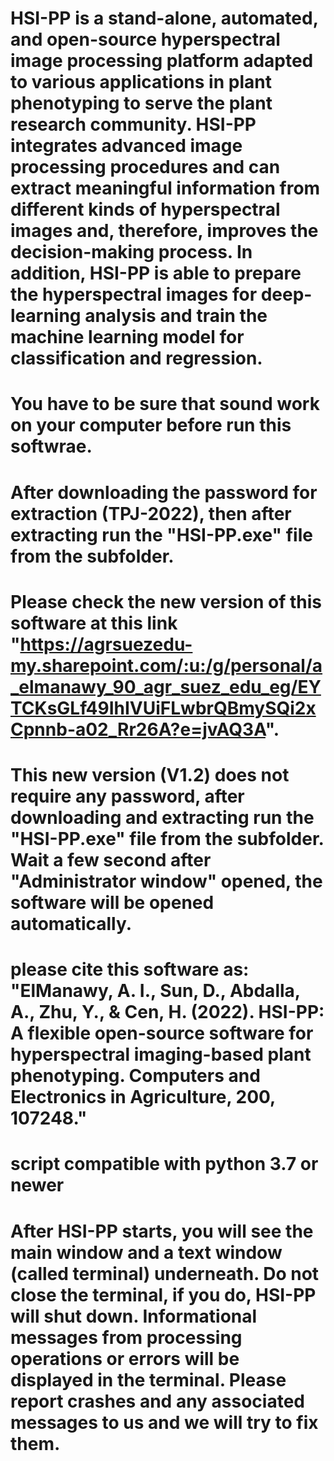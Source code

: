 # HSI-PP is a stand-alone, automated, and open-source hyperspectral image processing platform adapted to various applications in plant phenotyping to serve the plant research community. HSI-PP integrates advanced image processing procedures and can extract meaningful information from different kinds of hyperspectral images and, therefore, improves the decision-making process. In addition, HSI-PP is able to prepare the hyperspectral images for deep-learning analysis and train the machine learning model for classification and regression.
# You have to be sure that sound work on your computer before run this softwrae.
# After downloading the password for extraction (TPJ-2022), then after extracting run the "HSI-PP.exe" file from the subfolder.
# Please check the new version of this software at this link "https://agrsuezedu-my.sharepoint.com/:u:/g/personal/a_elmanawy_90_agr_suez_edu_eg/EYTCKsGLf49IhIVUiFLwbrQBmySQi2xCpnnb-a02_Rr26A?e=jvAQ3A".
# This new version (V1.2) does not require any password, after downloading and extracting run the "HSI-PP.exe" file from the subfolder. Wait a few second after  "Administrator window" opened, the software will be opened automatically.
# please cite this software as: "ElManawy, A. I., Sun, D., Abdalla, A., Zhu, Y., & Cen, H. (2022). HSI-PP: A flexible open-source software for hyperspectral imaging-based plant phenotyping. Computers and Electronics in Agriculture, 200, 107248."
# script compatible with python 3.7 or newer
#  After HSI-PP starts, you will see the main window and a text window (called terminal) underneath. Do not close the terminal, if you do, HSI-PP will shut down. Informational messages from processing operations or errors will be displayed in the terminal. Please report crashes and any associated messages to us and we will try to fix them.
